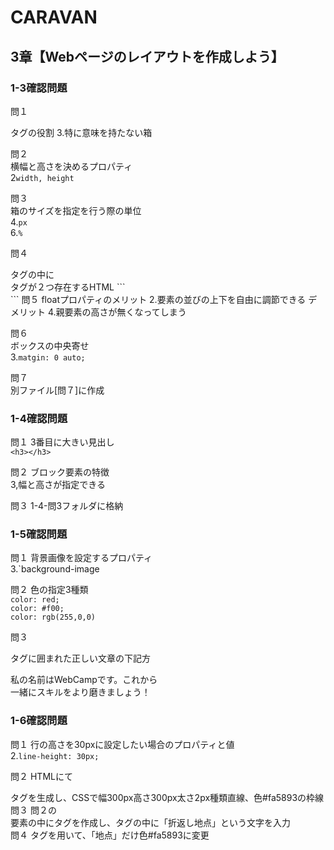# CARAVAN

## 3章【Webページのレイアウトを作成しよう】


### 1-3確認問題  

問１  
<div>タグの役割  
3.特に意味を持たない箱  

問２  
横幅と高さを決めるプロパティ  
2`width, height`  

問３  
箱のサイズを指定を行う際の単位  
4.`px`  
6.`%`  

問４  
<div>タグの中に<div>タグが２つ存在するHTML  
```
<div>  
	<div></div>  
	<div></div>  
	<div></div>  
</div>  
```    
問５  
floatプロパティのメリット  
2.要素の並びの上下を自由に調節できる  
デメリット  
4.親要素の高さが無くなってしまう  

問６  
ボックスの中央寄せ  
3.`matgin: 0 auto;`  

問７  
別ファイル[問７]に作成  


### 1-4確認問題

問１
3番目に大きい見出し  
`<h3></h3>`  

問２
ブロック要素の特徴  
3,幅と高さが指定できる  

問３
1-4-問3フォルダに格納  


### 1-5確認問題  

問１
背景画像を設定するプロパティ  
3.`background-image  

問２
色の指定3種類  
`color: red;`  
`color: #f00;`  
`color: rgb(255,0,0)`  

問３
<p>タグに囲まれた正しい文章の下記方  
<p>  
	私の名前はWebCampです。これから<br>  
	一緒にスキルをより磨きましょう！  
</p>

### 1-6確認問題

問１
行の高さを30pxに設定したい場合のプロパティと値  
2.`line-height: 30px;`  

問２
HTMLにて<section>タグを生成し、CSSで幅300px高さ300px太さ2px種類直線、色#fa5893の枠線  
問３
問２の<section>要素の中に<h>タグを作成し、タグの中に「折返し地点」という文字を入力  
問４
<span>タグを用いて、「地点」だけ色#fa5893に変更  


